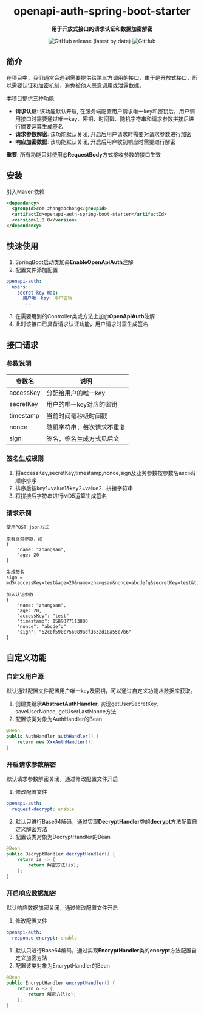 <p>
	<h1 align="center">openapi-auth-spring-boot-starter</h1>
</p>
<p align="center">
	<strong>用于开放式接口的请求认证和数据加密解密</strong>
</p>
<p align="center">
	<img alt="GitHub release (latest by date)" src="https://img.shields.io/github/v/release/AochongZhang/openapi-auth-spring-boot-starter">
	<img alt="GitHub" src="https://img.shields.io/github/license/AochongZhang/openapi-auth-spring-boot-starter">
</p>

## 简介
在项目中，我们通常会遇到需要提供给第三方调用的接口，由于是开放式接口，所以需要认证和加密机制，避免被他人恶意调用或泄露数据。

本项目提供三种功能

+ **请求认证**: 该功能默认开启, 在服务端配置用户请求唯一key和密钥后，用户调用接口时需要通过唯一key、密钥、时间戳、随机字符串和请求参数拼接后进行摘要运算生成签名
+ **请求参数解密**: 该功能默认关闭, 开启后用户请求时需要对请求参数进行加密
+ **响应加密数据**: 该功能默认关闭, 开启后用户收到响应时需要进行解密

**重要**: 所有功能只对使用@**RequestBody**方式接收参数的接口生效

## 安装
引入Maven依赖
```xml
<dependency>
  <groupId>com.zhangaochong</groupId>
  <artifactId>openapi-auth-spring-boot-starter</artifactId>
  <version>1.0.0</version>
</dependency>
```

## 快速使用
1. SpringBoot启动类加@**EnableOpenApiAuth**注解
2. 配置文件添加配置
```yaml
openapi-auth:
  users:
    secret-key-map:
      用户唯一key: 用户密钥
      ...
```
3. 在需要用到的Controller类或方法上加@**OpenApiAuth**注解
4. 此时该接口已具备请求认证功能，用户请求时需生成签名

## 接口请求

### 参数说明

| 参数名    | 说明                       |
| --------- | -------------------------- |
| accessKey | 分配给用户的唯一key        |
| secretKey | 用户的唯一key对应的密钥    |
| timestamp | 当前时间毫秒级时间戳       |
| nonce     | 随机字符串，每次请求不重复 |
| sign      | 签名，签名生成方式见后文   |

### 签名生成规则

1. 将accessKey,secretKey,timestamp,nonce,sign及业务参数按参数名ascii码顺序排序
2. 排序后按key1=value1&key2=value2...拼接字符串
3. 将拼接后字符串进行MD5运算生成签名

### 请求示例


```
使用POST json方式

原有业务参数，如
{
	"name: "zhangsan",
	"age: 20
}

生成签名
sign = md5(accessKey=test&age=20&name=zhangsan&nonce=abcdefg&secretKey=test&timestamp=1589877113000)

加入认证参数
{
	"name: "zhangsan",
	"age: 20,
	"accessKey": "test"
	"timestamp": 1589877113000
	"nonce": "abcdefg"
	"sign": "62c0f590c756089adf3632d18a55e7b6"
}
```
## 自定义功能

### 自定义用户源
默认通过配置文件配置用户唯一key及密钥，可以通过自定义功能从数据库获取。

1. 创建类继承**AbstractAuthHandler**, 实现getUserSecretKey, saveUserNonce, getUserLastNonce方法
2. 配置该类对象为AuthHandler的Bean
```java
@Bean
public AuthHandler authHandler() {
    return new XxxAuthHandler();
}
```

### 开启请求参数解密
默认请求参数解密关闭，通过修改配置文件开启
1. 修改配置文件
```yaml
openapi-auth:
  request-decrypt: enable
```
2. 默认只进行Base64解码，通过实现**DecryptHandler**类的**decrypt**方法配置自定义解密方法
3. 配置该类对象为DecryptHandler的Bean
```java
@Bean
public DecryptHandler decryptHandler() {
    return is -> {
        return 解密方法(is);
    };
}
```

### 开启响应数据加密
默认响应数据加密关闭，通过修改配置文件开启
1. 修改配置文件
```yaml
openapi-auth:
  response-encrypt: enable
```
1. 默认只进行Base64编码，通过实现**EncryptHandler**类的**encrypt**方法配置自定义加密方法
2. 配置该类对象为EncryptHandler的Bean
```java
@Bean
public EncryptHandler encryptHandler() {
    return o -> {
        return 解密方法(o);
    };
}
```
